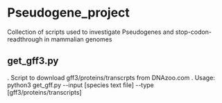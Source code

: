 # Pseudogene_project
Collection of scripts used to investigate Pseudogenes and stop-codon-readthrough in mammalian genomes

## get_gff3.py
. Script to download gff3/proteins/transcrpts from DNAzoo.com
. Usage: python3 get_gff.py --input [species text file] --type [gff3/proteins/transcripts]
